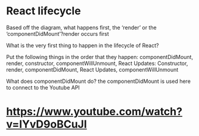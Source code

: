 # React lifecycle <br>
Based off the diagram, what happens first, the ‘render’ or the ‘componentDidMount’?render occurs first <br>

What is the very first thing to happen in the lifecycle of React? <br>

Put the following things in the order that they happen: componentDidMount, render, constructor, componentWillUnmount, React Updates: Constructor, render, componentDidMount, React Updates, componentWillUnmount<br>

What does componentDidMount do? the componentDidMount is used here to connect to the Youtube API<br>

# https://www.youtube.com/watch?v=IYvD9oBCuJI <br>
